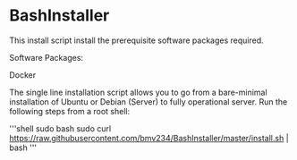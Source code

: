 # BashInstaller

This install script install the prerequisite software packages required.

Software Packages:

Docker

The single line installation script allows you to go from a bare-minimal installation of Ubuntu or Debian (Server) to fully operational server. Run the following steps from a root shell:

'''shell
sudo bash
<password>
sudo curl https://raw.githubusercontent.com/bmv234/BashInstaller/master/install.sh | bash
<password>
'''